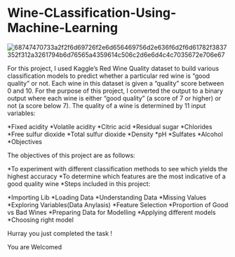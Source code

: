 # Wine-CLassification-Using-Machine-Learning

![68747470733a2f2f6d69726f2e6d656469756d2e636f6d2f6d61782f3837352f312a3261794b6d76565a4359614c506c2d6e6d4c4c7035672e706e67](https://github.com/opichaphil/Wine-CLassification-Using-Machine-Learning/assets/54468860/3691f24d-570f-4b6d-a38b-edf2fab54d19)

For this project, I used Kaggle’s Red Wine Quality dataset to build various classification models to predict whether a particular red wine is “good quality” or not. Each wine in this dataset is given a “quality” score between 0 and 10. For the purpose of this project, I converted the output to a binary output where each wine is either “good quality” (a score of 7 or higher) or not (a score below 7). The quality of a wine is determined by 11 input variables:

*Fixed acidity
*Volatile acidity
*Citric acid
*Residual sugar
*Chlorides
*Free sulfur dioxide
*Total sulfur dioxide
*Density
*pH
*Sulfates
*Alcohol
*Objectives

The objectives of this project are as follows:

*To experiment with different classification methods to see which yields the highest accuracy
*To determine which features are the most indicative of a good quality wine
*Steps included in this project:

*Importing Lib
*Loading Data
*Understanding Data
*Missing Values
*Exploring Variables(Data Anylasis)
*Feature Selection
*Proportion of Good vs Bad Wines
*Preparing Data for Modelling
*Applying different models
*Choosing right model

Hurray you just completed the task !

You are Welcomed
